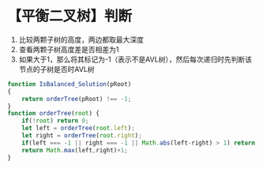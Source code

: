 # 【平衡二叉树】判断



1. 比较两颗子树的高度，两边都取最大深度
2. 查看两颗子树高度差是否相差为1
3. 如果大于1，那么将其标记为-1（表示不是AVL树），然后每次递归时先判断该节点的子树是否时AVL树

```javascript
function IsBalanced_Solution(pRoot)
{
    return orderTree(pRoot) !== -1;
}
function orderTree(root) {
    if(!root) return 0;
    let left = orderTree(root.left);
    let right = orderTree(root.right);
    if(left === -1 || right === -1 || Math.abs(left-right) > 1) return -1;
    return Math.max(left,right)+1;
}
```

